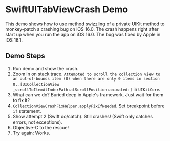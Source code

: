 # SwiftUITabViewCrash Demo

This demo shows how to use method swizzling of a private UIKit method to monkey-patch a crashing bug on iOS 16.0.
The crash happens right after start up when you run the app on iOS 16.0. The bug was fixed by Apple in iOS 16.1.

## Demo Steps

1. Run demo and show the crash.
2. Zoom in on stack trace. `Attempted to scroll the collection view to an out-of-bounds item (0) when there are only 0 items in section 0.`. `[UICollectionView _scrollToItemAtIndexPath:atScrollPosition:animated:]` in `UIKitCore`.
3. What can we do? Buried deep in Apple's framework. Just wait for them to fix it?
4. `CollectionViewCrashFixHelper.applyFixIfNeeded`. Set breakpoint before `if` statement.
5. Show attempt 2 (Swift do/catch). Still crashes! (Swift only catches errors, not exceptions).
6. Objective-C to the rescue!
7. Try again: Works.
